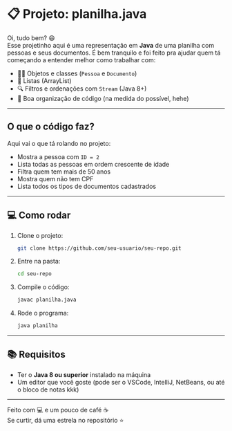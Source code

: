 # 📋 Projeto: planilha.java

Oi, tudo bem? 😄  
Esse projetinho aqui é uma representação em **Java** de uma planilha com pessoas e seus documentos. É bem tranquilo e foi feito pra ajudar quem tá começando a entender melhor como trabalhar com:

- 🧍‍♂️ Objetos e classes (`Pessoa` e `Documento`)
- 📄 Listas (ArrayList)
- 🔍 Filtros e ordenações com `Stream` (Java 8+)
- 👀 Boa organização de código (na medida do possível, hehe)

---

##  O que o código faz?

Aqui vai o que tá rolando no projeto:

- Mostra a pessoa com `ID = 2`
-  Lista todas as pessoas em ordem crescente de idade
- Filtra quem tem mais de 50 anos
- Mostra quem não tem CPF
- Lista todos os tipos de documentos cadastrados

---

## 💻 Como rodar

1. Clone o projeto:
   ```bash
   git clone https://github.com/seu-usuario/seu-repo.git
   ```
2. Entre na pasta:
   ```bash
   cd seu-repo
   ```
3. Compile o código:
   ```bash
   javac planilha.java
   ```
4. Rode o programa:
   ```bash
   java planilha
   ```

---

## 📚 Requisitos

- Ter o **Java 8 ou superior** instalado na máquina
- Um editor que você goste (pode ser o VSCode, IntelliJ, NetBeans, ou até o bloco de notas kkk)

---


Feito com 💻 e um pouco de café ☕  
Se curtir, dá uma estrela no repositório ⭐  

```

